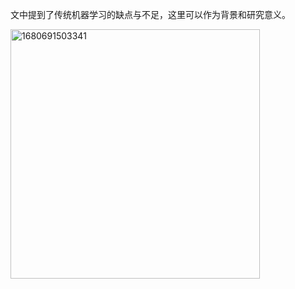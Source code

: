 文中提到了传统机器学习的缺点与不足，这里可以作为背景和研究意义。

<img width="399" alt="1680691503341" src="https://user-images.githubusercontent.com/105412420/230058554-72bdc61d-f960-4e58-8293-07ce8cf04a09.png">
